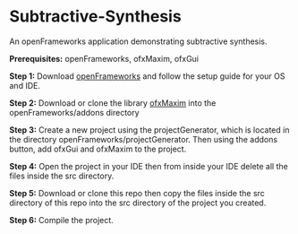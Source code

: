 # Subtractive-Synthesis
An openFrameworks application demonstrating subtractive synthesis.

**Prerequisites:** openFrameworks, ofxMaxim, ofxGui

**Step 1:** Download [openFrameworks](https://openframeworks.cc/download/) and follow the setup guide for your OS and IDE.

**Step 2:** Download or clone the library [ofxMaxim](https://github.com/micknoise/Maximilian) into the openFrameworks/addons directory

**Step 3:** Create a new project using the projectGenerator, which is located in the directory openFrameworks/projectGenerator. Then using the addons button, add ofxGui and ofxMaxim to the project.

**Step 4:** Open the project in your IDE then from inside your IDE delete all the files inside the src directory.

**Step 5:** Download or clone this repo then copy the files inside the src directory of this repo into the src directory of the project you created.

**Step 6:** Compile the project.

